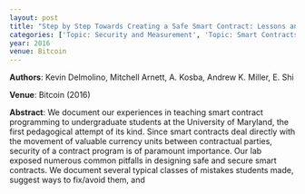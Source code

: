 ```yaml
---
layout: post
title: "Step by Step Towards Creating a Safe Smart Contract: Lessons and Insights from a Cryptocurrency Lab"
categories: ['Topic: Security and Measurement', 'Topic: Smart Contracts', '2016', 'Venue: Bitcoin']
year: 2016
venue: Bitcoin
---
```

**Authors**: Kevin Delmolino, Mitchell Arnett, A. Kosba, Andrew K. Miller, E. Shi

**Venue**: Bitcoin (2016)

**Abstract**: We document our experiences in teaching smart contract programming to undergraduate students at the University of Maryland, the first pedagogical attempt of its kind. Since smart contracts deal directly with the movement of valuable currency units between contractual parties, security of a contract program is of paramount importance. Our lab exposed numerous common pitfalls in designing safe and secure smart contracts. We document several typical classes of mistakes students made, suggest ways to fix/avoid them, and
